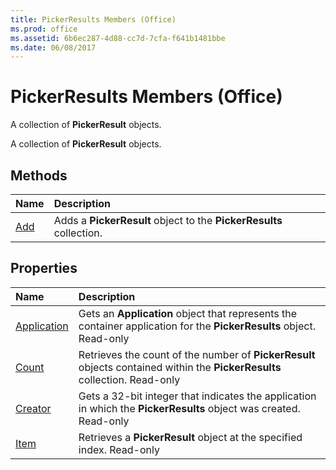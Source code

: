 ```yaml
---
title: PickerResults Members (Office)
ms.prod: office
ms.assetid: 6b6ec287-4d88-cc7d-7cfa-f641b1481bbe
ms.date: 06/08/2017
---
```



# PickerResults Members (Office)
A collection of  **PickerResult** objects.

A collection of  **PickerResult** objects.


## Methods



|**Name**|**Description**|
|:-----|:-----|
|[Add](pickerresults-add-method-office.md)|Adds a  **PickerResult** object to the **PickerResults** collection.|

## Properties



|**Name**|**Description**|
|:-----|:-----|
|[Application](pickerresults-application-property-office.md)|Gets an  **Application** object that represents the container application for the **PickerResults** object. Read-only|
|[Count](pickerresults-count-property-office.md)|Retrieves the count of the number of  **PickerResult** objects contained within the **PickerResults** collection. Read-only|
|[Creator](pickerresults-creator-property-office.md)|Gets a 32-bit integer that indicates the application in which the  **PickerResults** object was created. Read-only|
|[Item](pickerresults-item-property-office.md)|Retrieves a  **PickerResult** object at the specified index. Read-only|

